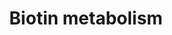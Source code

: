 ---
annotations:
- id: PW:0000139
  parent: classic metabolic pathway
  type: Pathway Ontology
  value: biotin metabolic pathway
authors:
- MaintBot
- AllanKuchinsky
- AlexanderPico
- Christine Chichester
- Mkutmon
- Fehrhart
- Egonw
description: 'Source: [http://www.genome.jp/kegg-bin/show_pathway?mtu00780 KEGG Pathways]'
last-edited: 2023-04-28
organisms:
- Mycobacterium tuberculosis
redirect_from:
- /index.php/Pathway:WP1631
- /instance/WP1631
- /instance/WP1631_r126401
revision: r126401
schema-jsonld:
- '@context': https://schema.org/
  '@id': https://wikipathways.github.io/pathways/WP1631.html
  '@type': Dataset
  creator:
    '@type': Organization
    name: WikiPathways
  description: 'Source: [http://www.genome.jp/kegg-bin/show_pathway?mtu00780 KEGG
    Pathways]'
  keywords:
  - 6-Carboxyhexanoate
  - 6-Carboxyhexanoyl-CoA
  - 8-Amino-7-oxononanoate
  - Biotin
  - Biotinyl-CoA
  - Biotynyl-5'-AMP
  - Dethiobiotin
  - Holo-[carboxylase]
  - L-Lysine
  - N6-D-Biotinyl-L-lysine
  - Rv2223c
  - Rv2224c
  - Rv2672
  - Rv3668c
  - bioA
  - bioB
  - bioD
  - bioF1
  - bioF2
  - bioW
  - birA
  - cpd:C01037
  - ec:3.5.1.12
  - ec:6.2.1.11
  - ec:6.3.4.10
  - ec:6.3.4.11
  - ec:6.3.4.9
  - mycP1
  - mycP2
  - pepQ
  license: CC0
  name: Biotin metabolism
seo: CreativeWork
title: Biotin metabolism
wpid: WP1631
---